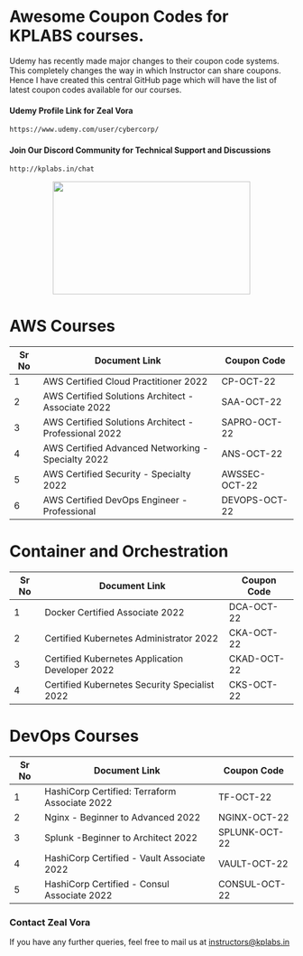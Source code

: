 # Awesome Coupon Codes for KPLABS courses.

Udemy has recently made major changes to their coupon code systems. This completely changes the way in which Instructor can share coupons. Hence I have created this central GitHub page which will have the list of latest coupon codes available for our courses.

#### Udemy Profile Link for Zeal Vora

```sh
https://www.udemy.com/user/cybercorp/
```
#### Join Our Discord Community for Technical Support and Discussions

```sh
http://kplabs.in/chat
```
<p align="center">
  <img width="350" height="200" src="https://i.ibb.co/b3jFkkk/discord-terraform.png">
</p>

# AWS Courses 

| Sr No | Document Link | Coupon Code |
| ------ | ------ | ------ |
| 1 |AWS Certified Cloud Practitioner 2022 | CP-OCT-22 | 
| 2 |AWS Certified Solutions Architect - Associate  2022| SAA-OCT-22 |
| 3 |AWS Certified Solutions Architect - Professional 2022 | SAPRO-OCT-22 |
| 4 |AWS Certified Advanced Networking - Specialty 2022 | ANS-OCT-22|
| 5 |AWS Certified Security - Specialty 2022 | AWSSEC-OCT-22 |
| 6 |AWS Certified DevOps Engineer - Professional | DEVOPS-OCT-22 |

# Container and Orchestration

| Sr No | Document Link | Coupon Code |
| ------ | ------ | ------ |
| 1 | Docker Certified Associate 2022 | DCA-OCT-22 | 
| 2 | Certified Kubernetes Administrator 2022 | CKA-OCT-22 | 
| 3 | Certified Kubernetes Application Developer 2022 | CKAD-OCT-22 | 
| 4 | Certified Kubernetes Security Specialist 2022 | CKS-OCT-22 | 

# DevOps Courses

| Sr No | Document Link | Coupon Code |
| ------ | ------ | ------ |
| 1 | HashiCorp Certified: Terraform Associate 2022 | TF-OCT-22 | 
| 2 | Nginx - Beginner to Advanced 2022 | NGINX-OCT-22 | 
| 3 | Splunk  -Beginner to Architect 2022 | SPLUNK-OCT-22 | 
| 4 | HashiCorp Certified - Vault Associate 2022 | VAULT-OCT-22 | 
| 5 | HashiCorp Certified - Consul Associate 2022 | CONSUL-OCT-22	 | 




### Contact Zeal Vora
If you have any further queries, feel free to mail us at instructors@kplabs.in

